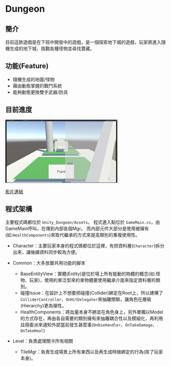 # Dungeon

## 簡介
目前這款遊戲是在下班中開發中的遊戲，是一個探索地下城的遊戲，玩家將進入隨機生成的地下城，挑戰各種怪物並尋找寶藏。


## 功能(Feature)
- 隨機生成的地圖/怪物
- 藉由動態掌握的戰鬥系統
- 能夠動態更換雙手武器/防具


## 目前進度

![進度gif](ReadMeUse\Dev\Dev_Dungeon.gif)

[影片連結](https://www.youtube.com/watch?v=w1WieoypYws)

## 程式架構
主要程式碼都位於 `Unity_Dungeon/Assets`。
程式進入點位於 `GameMain.cs`，由GameMain呼叫，在傳到內部各個Mgr。
而內部元件大部分是使用被擁有(如:`HealthComponents`)來取代繼承的方式來提高類別的重複使用性。

- Character：主要玩家本身的程式碼都位於這裡，有把資料層(`Character`)拆分出來，讓後續資料同步較為方便。

- Common：大多放置共用功能的腳本
  - BaseEntityView：實體(Entity)是位於場上所有能動的物體的概念(如:怪物、玩家)，使用約束泛型來約束物體要使用繼承介面來指定資料層的類別。
  - 碰撞Issue：在設計上不想要把碰撞(Collider)綁定在Root上，所以建構了`ColliderController`、`OnHitDelegater`來抽離關聯，讓角色在層級(Hierarchy)更為彈性。
  - HealthComponents：將血量本身不綁並在角色身上，另外單獨以Model的方式存在，再由各自需要的類別擁有來抽離耦合性以及模組化，再利用註冊委派來通知外部當前發生甚麼事(`OnDieHandler`、`OnTakeDamage`、`OnTakeHeal`)
  
- Level：負責處理關卡所有相關
  - TileMgr：負責生成場景上所有東西以及再生成時做綁定的行為(除了玩家本身)。
